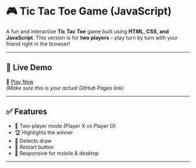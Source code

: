 # 🎮 Tic Tac Toe Game (JavaScript)

A fun and interactive **Tic Tac Toe** game built using **HTML, CSS, and JavaScript**. This version is for **two players** – play turn by turn with your friend right in the browser!

---

## 🚀 Live Demo

🔗 [Play Now](https://aslamkhanpathan142.github.io/Tic-Tac-Toe)  
_(Make sure this is your actual GitHub Pages link)_

---

## ✅ Features

- 🔁 Two-player mode (Player X vs Player O)
- 🏆 Highlights the winner
- 🤝 Detects draw
- 🔄 Restart button
- 📱 Responsive for mobile & desktop

---

